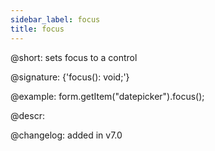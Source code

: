```yaml
---
sidebar_label: focus
title: focus
---          
```


@short: sets focus to a control

@signature: {'focus(): void;'}





@example:
form.getItem("datepicker").focus();



@descr:

@changelog: added in v7.0
